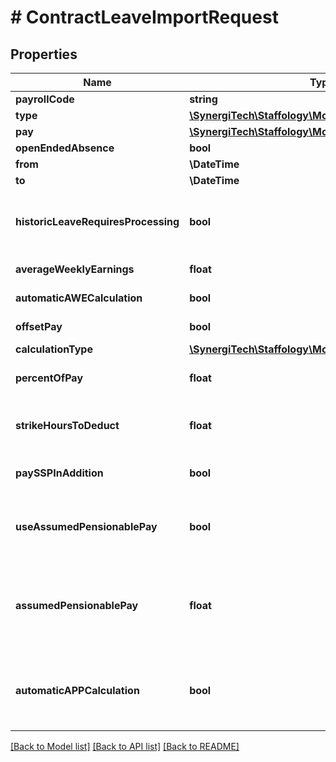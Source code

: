 # # ContractLeaveImportRequest

## Properties

Name | Type | Description | Notes
------------ | ------------- | ------------- | -------------
**payrollCode** | **string** | Payroll Code | [optional]
**type** | [**\SynergiTech\Staffology\Model\LeaveType**](LeaveType.md) |  | [optional]
**pay** | [**\SynergiTech\Staffology\Model\LeavePayType**](LeavePayType.md) |  | [optional]
**openEndedAbsence** | **bool** | Open Ended Absence | [optional]
**from** | **\DateTime** | The first day of Leave. | [optional]
**to** | **\DateTime** | The last day of Leave. | [optional]
**historicLeaveRequiresProcessing** | **bool** | Only used during the creation of historical SSP.  When creating historical SSP, this will determine whether to pay that leave in the next PayRun. | [optional]
**averageWeeklyEarnings** | **float** | The employees average weekly earnings. | [optional]
**automaticAWECalculation** | **bool** | Automatic Average Weekly Earnings. | [optional]
**offsetPay** | **bool** | Top-up pay to usual amongst (offsetting) | [optional]
**calculationType** | [**\SynergiTech\Staffology\Model\LeaveCalculationType**](LeaveCalculationType.md) |  | [optional]
**percentOfPay** | **float** | Only provided when the leave type is &#39;Sick&#39; and the payment type is &#39;Custom&#39;. | [optional]
**strikeHoursToDeduct** | **float** | Only provided when the leave type is &#39;StrikeAction&#39; and the calculation type is &#39;SpecifyHours&#39;. | [optional]
**paySSPInAddition** | **bool** | Only provided when the leave type is &#39;Sick&#39; and the payment type is &#39;Custom&#39;. | [optional]
**useAssumedPensionablePay** | **bool** | Only provided when the leave type is &#39;Sick&#39; and the payment type is &#39;Custom&#39;, &#39;Occupational Policy&#39; or &#39;Statutory Pay&#39;. | [optional]
**assumedPensionablePay** | **float** | Assumed Pensionable Pay (APP) is an average figure, calculated as the average pay in the 3 months  (or 12 weeks if weekly/fortnightly/fourweekly paid) before the absence | [optional]
**automaticAPPCalculation** | **bool** | If set to True then we&#39;ll automatically calculate the AssumedPensionablePay.   Set it to false if you want to manually provide a figure that overrides our calculations | [optional]

[[Back to Model list]](../../README.md#models) [[Back to API list]](../../README.md#endpoints) [[Back to README]](../../README.md)
